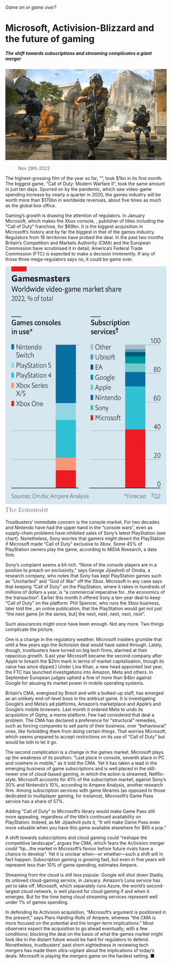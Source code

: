 ###### Game on or game over?

# Microsoft, Activision-Blizzard and the future of gaming 

##### The shift towards subscriptions and streaming complicates a giant merger 

![image](images/20221126_BLP511.jpg) 

> Nov 29th 2022 

The highest-grossing film of the year so far, “”, took $1bn in its first month. The biggest game, “Call of Duty: Modern Warfare II”, took the same amount in just ten days. Spurred on by the pandemic, which saw video-game spending increase by nearly a quarter in 2020, the games industry will be worth more than $170bn  in worldwide revenues, about five times as much as the global box office.

Gaming’s growth is drawing the attention of regulators. In January Microsoft, which makes the Xbox console, , publisher of titles including the “Call of Duty” franchise, for $69bn. It is the biggest acquisition in Microsoft’s history and by far the biggest in that of the games industry. Regulators from 16 territories have probed the deal. In the past two months Britain’s Competition and Markets Authority (CMA) and the European Commission have scrutinised it in detail; America’s Federal Trade Commission (FTC) is expected to make a decision imminently. If any of those three mega-regulators says no, it could be game over.

![image](images/20221203_WBC839.png) 


Trustbusters’ immediate concern is the console market. For two decades  and Nintendo have had the upper hand in the “console wars”, even as supply-chain problems have inhibited sales of Sony’s latest PlayStation (see chart). Nonetheless, Sony worries that gamers might desert the PlayStation if Microsoft made “Call of Duty” exclusive to Xbox. Some 45% of PlayStation owners play the game, according to MIDiA Research, a data firm.

Sony’s complaint seems a bit rich. “None of the console players are in a position to preach on exclusivity,” says George Jijiashvili of Omdia, a research company, who notes that Sony has kept PlayStation games such as “Uncharted” and “God of War” off the Xbox. Microsoft in any case says that keeping “Call of Duty” on the PlayStation, where it rakes in hundreds of millions of dollars a year, is “a commercial imperative for…the economics of the transaction”. Earlier this month it offered Sony a ten-year deal to keep “Call of Duty” on the platform. Phil Spencer, who runs the Xbox business, later told the , an online publication, that the PlayStation would get not just “the next game [in the series, but] the next, next, next, next, next”.

Such assurances might once have been enough. Not any more. Two things complicate the picture.

One is a change in the regulatory weather. Microsoft insiders grumble that until a few years ago the Activision deal would have sailed through. Lately, though, trustbusters have turned on big tech firms, alarmed at their rapacious growth. (Last year Microsoft became the second company after Apple to breach the $2trn mark in terms of market capitalisation, though its value has since dipped.) Under Lina Khan, a new head appointed last year, the FTC has launched investigations into Amazon, Meta and others. In September European judges upheld a fine of more than $4bn against Google for abusing its market power in mobile operating systems.

Britain’s CMA, energised by Brexit and with a bulked-up staff, has emerged as an unlikely end-of-level boss in the antitrust game. It is investigating Google’s and Meta’s ad platforms, Amazon’s marketplace and Apple’s and Google’s mobile browsers. Last month it ordered Meta to undo its acquisition of Giphy, a meme platform. Few had considered that deal a problem. The CMA has declared a preference for “structural” remedies, such as forcing companies to sell parts of their business, over “behavioural” ones, like forbidding them from doing certain things. That worries Microsoft, which seems prepared to accept restrictions on its use of “Call of Duty” but would be loth to let it go.

The second complication is a change in the games market. Microsoft plays up the weakness of its position: “Last place in console, seventh place in PC and nowhere in mobile,” as it told the CMA. Yet it has taken a lead in the emerging business of game subscriptions and is well placed in the still-newer one of cloud-based gaming, in which the action is streamed, Netflix-style. Microsoft accounts for 41% of the subscription market, against Sony’s 30% and Nintendo’s 10%, according to Ampere Analysis, another research firm. Among subscription services with game libraries (as opposed to those dedicated to multiplayer gaming, for instance), Microsoft’s Game Pass service has a share of 57%.

Adding “Call of Duty” to Microsoft’s library would make Game Pass still more appealing, regardless of the title’s continued availability on PlayStation. Indeed, as Mr Jijiashvili puts it, “It will make Game Pass even more valuable when you have this game available elsewhere for $60 a pop.”

A shift towards subscriptions and cloud gaming could “reshape the competitive landscape”, argues the CMA, which fears the Activision merger could “tip…the market in Microsoft’s favour before future rivals have a chance to develop”. Yet it is unclear when—or whether—such a shift will in fact happen. Subscription gaming is growing fast, but even in five years will represent less than 10% of game spending, estimates Ampere. 

Streaming from the cloud is still less popular. Google will shut down Stadia, its unloved cloud-gaming service, in January. Amazon’s Luna service has yet to take off. Microsoft, which separately runs Azure, the world’s second-largest cloud network, is well placed for cloud gaming if and when it emerges. But for the time being cloud streaming services represent well under 1% of games spending.

In defending its Activision acquisition, “Microsoft’s argument is positioned in the present,” says Piers Harding-Rolls of Ampere, whereas “the CMA is more focused on the potential and the longer-term implications.” Most observers expect the acquisition to go ahead eventually, with a few conditions; blocking the deal on the basis of what the games market might look like in the distant future would be hard for regulators to defend. Nonetheless, trustbusters’ past short-sightedness in reviewing tech mergers has made them ultra-vigilant about the implications of today’s deals. Microsoft is playing the mergers game on the hardest setting. ■


